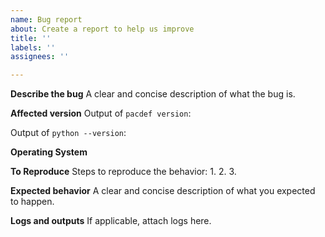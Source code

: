 ```yaml
---
name: Bug report
about: Create a report to help us improve
title: ''
labels: ''
assignees: ''

---
```


**Describe the bug**
A clear and concise description of what the bug is.

**Affected version**
Output of `pacdef version`: 

Output of `python --version`:

**Operating System**

**To Reproduce**
Steps to reproduce the behavior:
1.
2.
3.

**Expected behavior**
A clear and concise description of what you expected to happen.

**Logs and outputs**
If applicable, attach logs here.
